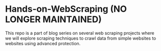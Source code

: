 # Hands-on-WebScraping (NO LONGER MAINTAINED)
This repo is a part of blog series on several web scraping projects where we will explore scraping techniques to crawl data from simple websites to websites using advanced protection.

